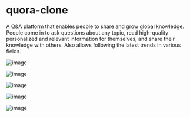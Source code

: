 # quora-clone

A Q&A platform that enables people to share and grow global knowledge. People come in to ask questions about any
topic, read high-quality personalized and relevant information for themselves, and share their knowledge with others.
Also allows following the latest trends in various fields.

![image](https://user-images.githubusercontent.com/74768389/132903821-2ec02570-50ff-4bde-905f-921206cb7f43.png)


![image](https://user-images.githubusercontent.com/74768389/132903843-b3e174b1-db87-4542-a8df-a736a5f208c7.png)


![image](https://user-images.githubusercontent.com/74768389/132903860-38cbd06f-c6f2-4e2b-bf8d-975463a375a4.png)


![image](https://user-images.githubusercontent.com/74768389/132903958-c8b16844-9b8e-447b-8a92-fb449f8ab3c3.png)


![image](https://user-images.githubusercontent.com/74768389/132903980-7688d9e2-c44e-4b56-9304-129c97c4d4a1.png)

